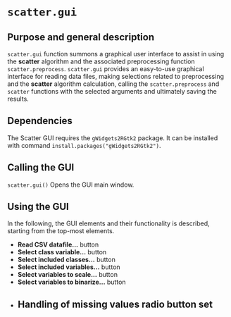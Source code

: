 # ```scatter.gui```

## Purpose and general description

```scatter.gui``` function summons a graphical user interface
to assist in using the **scatter** algorithm
and the associated preprocessing function ```scatter.preprocess```.
```scatter.gui``` provides an easy-to-use graphical interface for
reading data files, 
making selections related to preprocessing
and the **scatter** algorithm calculation,
calling the ```scatter.preprocess``` and ```scatter``` functions 
with the selected arguments
and ultimately saving the results.

## Dependencies

The Scatter GUI requires the ```gWidgets2RGtk2``` package.
It can be installed with command  ```install.packages("gWidgets2RGtk2")```.


## Calling the GUI

```scatter.gui()``` Opens the GUI main window.

## Using the GUI

In the following, the GUI elements and their functionality 
is described, starting from the top-most elements.

- **Read CSV datafile...** button
- **Select class variable...** button
- **Select included classes...** button
- **Select included variables...** button
- **Select variables to scale...** button
- **Select variables to binarize...** button
- **Handling of missing values** radio button set
	- 


